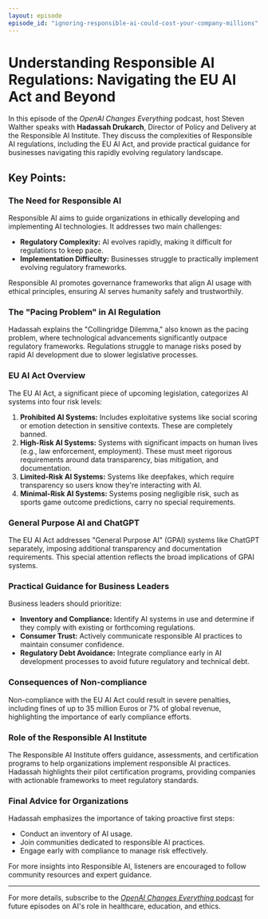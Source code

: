 ```yaml
---
layout: episode
episode_id: "ignoring-responsible-ai-could-cost-your-company-millions"
---
```


# Understanding Responsible AI Regulations: Navigating the EU AI Act and Beyond

In this episode of the *OpenAI Changes Everything* podcast, host Steven Walther speaks with **Hadassah Drukarch**, Director of Policy and Delivery at the Responsible AI Institute. They discuss the complexities of Responsible AI regulations, including the EU AI Act, and provide practical guidance for businesses navigating this rapidly evolving regulatory landscape.

## Key Points:

### The Need for Responsible AI

Responsible AI aims to guide organizations in ethically developing and implementing AI technologies. It addresses two main challenges:

- **Regulatory Complexity:** AI evolves rapidly, making it difficult for regulations to keep pace.
- **Implementation Difficulty:** Businesses struggle to practically implement evolving regulatory frameworks.

Responsible AI promotes governance frameworks that align AI usage with ethical principles, ensuring AI serves humanity safely and trustworthily.

### The "Pacing Problem" in AI Regulation

Hadassah explains the "Collingridge Dilemma," also known as the pacing problem, where technological advancements significantly outpace regulatory frameworks. Regulations struggle to manage risks posed by rapid AI development due to slower legislative processes.

### EU AI Act Overview

The EU AI Act, a significant piece of upcoming legislation, categorizes AI systems into four risk levels:

1. **Prohibited AI Systems:** Includes exploitative systems like social scoring or emotion detection in sensitive contexts. These are completely banned.
2. **High-Risk AI Systems:** Systems with significant impacts on human lives (e.g., law enforcement, employment). These must meet rigorous requirements around data transparency, bias mitigation, and documentation.
3. **Limited-Risk AI Systems:** Systems like deepfakes, which require transparency so users know they're interacting with AI.
4. **Minimal-Risk AI Systems:** Systems posing negligible risk, such as sports game outcome predictions, carry no special requirements.

### General Purpose AI and ChatGPT

The EU AI Act addresses "General Purpose AI" (GPAI) systems like ChatGPT separately, imposing additional transparency and documentation requirements. This special attention reflects the broad implications of GPAI systems.

### Practical Guidance for Business Leaders

Business leaders should prioritize:

- **Inventory and Compliance:** Identify AI systems in use and determine if they comply with existing or forthcoming regulations.
- **Consumer Trust:** Actively communicate responsible AI practices to maintain consumer confidence.
- **Regulatory Debt Avoidance:** Integrate compliance early in AI development processes to avoid future regulatory and technical debt.

### Consequences of Non-compliance

Non-compliance with the EU AI Act could result in severe penalties, including fines of up to 35 million Euros or 7% of global revenue, highlighting the importance of early compliance efforts.

### Role of the Responsible AI Institute

The Responsible AI Institute offers guidance, assessments, and certification programs to help organizations implement responsible AI practices. Hadassah highlights their pilot certification programs, providing companies with actionable frameworks to meet regulatory standards.

### Final Advice for Organizations

Hadassah emphasizes the importance of taking proactive first steps:

- Conduct an inventory of AI usage.
- Join communities dedicated to responsible AI practices.
- Engage early with compliance to manage risk effectively.

For more insights into Responsible AI, listeners are encouraged to follow community resources and expert guidance.

---

For more details, subscribe to the [*OpenAI Changes Everything* podcast](https://openai.com/podcast) for future episodes on AI's role in healthcare, education, and ethics.

